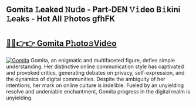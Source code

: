 ## Gomita 𝙻eaked 𝙽u𝚍e - Part-DEN 𝚅𝚒deo B𝚒kini 𝙻eaks - Hot All 𝙿hotos gfhFK

# <h2><a href="http://ld0ssl.urlbe.top/?page=Gomita">🔗🔗👉👉 Gomita P𝚑oto𝚜Vid𝚎o</a></h2>

[![Gomita](https://i.imgur.com/eBuTRDB.gif)](http://ld0ssl.urlbe.top/?page=Gomita)
Gomita, an enigmatic and multifaceted figure, defies simple understanding. Her distinctive online communication style has captivated and provoked critics, generating debates on privacy, self-expression, and the dynamics of digital communities. Despite the ambiguity of her intentions, her mark on online culture is indelible. Fueled by an unyielding resolve and undeniable enchantment, Gomita progress in the digital realm is unyielding.
